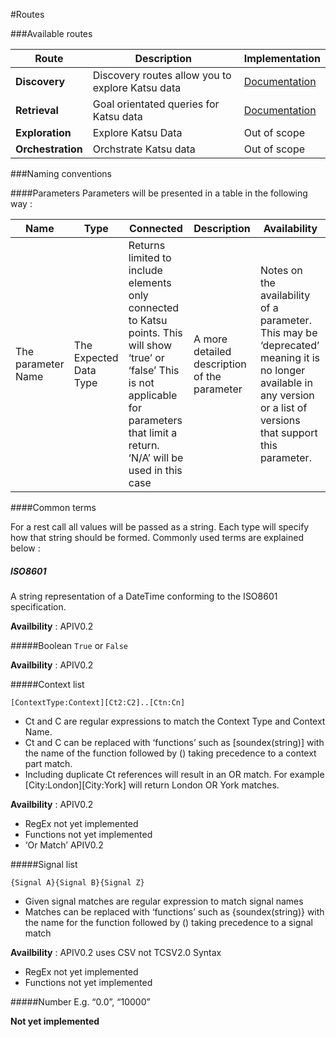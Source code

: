 #Routes

###Available routes

| Route | Description | Implementation |
|--------|--------|--------|
|  **Discovery**     | Discovery routes allow you to explore Katsu data        | [Documentation](routes/discovery.html) |
|  **Retrieval**     | Goal orientated queries for Katsu data        | [Documentation](routes/retrieve.html) |
|  **Exploration**     | Explore Katsu Data       | Out of scope |
|  **Orchestration**     | Orchstrate Katsu data       | Out of scope |


###Naming conventions

####Parameters
Parameters will be presented in a table in the following way :

| Name | Type |Connected |Description |Availability |
|--------|--------|--------|--------|--------|
| The parameter Name       |The Expected Data Type        |Returns limited to include elements only connected to Katsu points. This will show ‘true’ or ‘false’ This is not applicable for parameters that limit a return. ‘N/A’ will be used in this case |A more detailed description of the parameter |Notes on the availability of a parameter. This may be ‘deprecated’ meaning it is no longer available in any version or a list of versions that support this parameter. |


####Common terms

For a rest call all values will be passed as a string. Each type will specify how that string should be formed. Commonly used terms are explained below :

##### ISO8601
A string representation of a DateTime conforming to the ISO8601 specification.

**Availbility** : APIV0.2

#####Boolean
`True` or `False`

**Availbility** : APIV0.2

#####Context list
```language-katsu
[ContextType:Context][Ct2:C2]..[Ctn:Cn]
```

- Ct and C are regular expressions to match the Context Type and Context Name.
- Ct and C can be replaced with ‘functions’ such as [soundex(string)] with the name of the function followed by () taking precedence to a context part match.
- Including duplicate Ct references will result in an OR match. For example [City:London][City:York] will return London OR York matches.

**Availbility** : APIV0.2
- RegEx not yet implemented
- Functions not yet implemented
- ‘Or Match’ APIV0.2


#####Signal list
```language-katsu
{Signal A}{Signal B}{Signal Z}
```

- Given signal matches are regular expression to match signal names
- Matches can be replaced with ‘functions’ such as {soundex(string)} with the name for the function followed by () taking precedence to a signal match

**Availbility** : 
APIV0.2 uses CSV not TCSV2.0 Syntax
- RegEx not yet implemented
- Functions not yet implemented

#####Number	
E.g. “0.0”, “10000”

**Not yet implemented**


